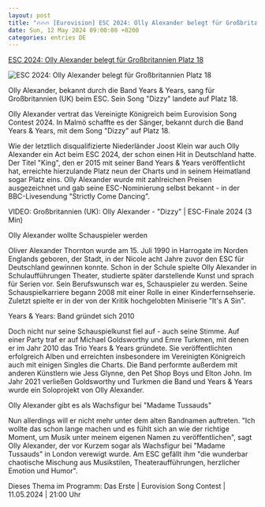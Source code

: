 ```yaml
---
layout: post
title: "🔥🔥🔥 [Eurovision] ESC 2024: Olly Alexander belegt für Großbritannien Platz 18"
date: Sun, 12 May 2024 09:00:00 +0200
categories: entries DE
---
```

[ESC 2024: Olly Alexander belegt für Großbritannien Platz 18](https://www.eurovision.de/teilnehmer/ESC-2024-Olly-Alexander-belegt-fuer-Grossbritannien-Platz-18,grossbritannien978.html)

![ESC 2024: Olly Alexander belegt für Großbritannien Platz 18](https://www.eurovision.de/news/grossbritannien1030_v-contentxl.jpg)

Olly Alexander, bekannt durch die Band Years & Years, sang für Großbritannien (UK) beim ESC. Sein Song "Dizzy" landete auf Platz 18.

Olly Alexander vertrat das Vereinigte Königreich beim Eurovision Song Contest 2024. In Malmö schaffte es der Sänger, bekannt durch die Band Years & Years, mit dem Song "Dizzy" auf Platz 18.

Wie der letztlich disqualifizierte Niederländer Joost Klein war auch Olly Alexander ein Act beim ESC 2024, der schon einen Hit in Deutschland hatte. Der Titel "King", den er 2015 mit seiner Band Years & Years veröffentlicht hat, erreichte hierzulande Platz neun der Charts und in seinem Heimatland sogar Platz eins. Olly Alexander wurde mit zahlreichen Preisen ausgezeichnet und gab seine ESC-Nominierung selbst bekannt - in der BBC-Livesendung "Strictly Come Dancing".

VIDEO: Großbritannien (UK): Olly Alexander - "Dizzy" | ESC-Finale 2024 (3 Min)

Olly Alexander wollte Schauspieler werden

Oliver Alexander Thornton wurde am 15. Juli 1990 in Harrogate im Norden Englands geboren, der Stadt, in der Nicole acht Jahre zuvor den ESC für Deutschland gewinnen konnte. Schon in der Schule spielte Olly Alexander in Schulaufführungen Theater, studierte später darstellende Kunst und sprach für Serien vor. Sein Berufswunsch war es, Schauspieler zu werden. Seine Schauspielkarriere begann 2008 mit einer Rolle in einer Kinderfernsehserie. Zuletzt spielte er in der von der Kritik hochgelobten Miniserie "It's A Sin".

Years & Years: Band gründet sich 2010

Doch nicht nur seine Schauspielkunst fiel auf - auch seine Stimme. Auf einer Party traf er auf Michael Goldsworthy und Emre Turkmen, mit denen er im Jahr 2010 das Trio Years & Years gründete. Sie veröffentlichten erfolgreich Alben und erreichten insbesondere im Vereinigten Königreich auch mit einigen Singles die Charts. Die Band performte außerdem mit anderen Künstlern wie Jess Glynne, den Pet Shop Boys und Elton John. Im Jahr 2021 verließen Goldsworthy und Turkmen die Band und Years & Years wurde ein Soloprojekt von Olly Alexander.

Olly Alexander gibt es als Wachsfigur bei "Madame Tussauds"

Nun allerdings will er nicht mehr unter dem alten Bandnamen auftreten. "Ich wollte das schon lange machen und es fühlt sich an wie der richtige Moment, um Musik unter meinem eigenen Namen zu veröffentlichen", sagt Olly Alexander, der vor Kurzem sogar als Wachsfigur bei "Madame Tussauds" in London verewigt wurde. Am ESC gefällt ihm "die wunderbar chaotische Mischung aus Musikstilen, Theateraufführungen, herzlicher Emotion und Humor".

Dieses Thema im Programm: Das Erste | Eurovision Song Contest | 11.05.2024 | 21:00 Uhr

